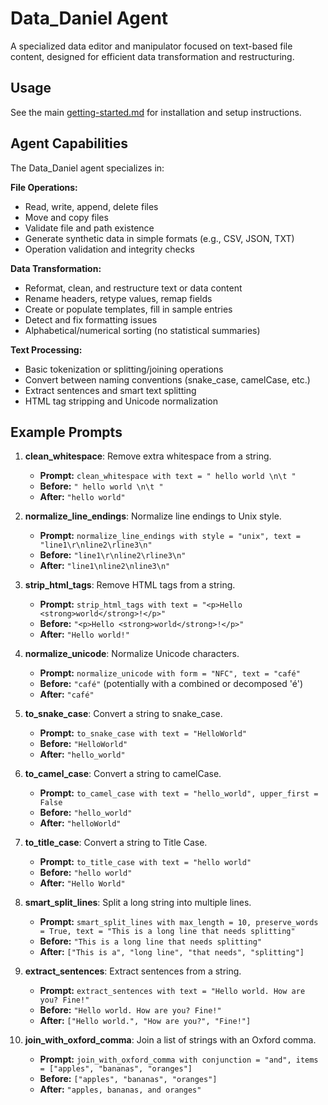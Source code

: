 # Data_Daniel Agent

A specialized data editor and manipulator focused on text-based file content, designed for efficient data transformation and restructuring.

## Usage

See the main [getting-started.md](../ADK-getting-started.md) for installation and setup instructions.

## Agent Capabilities

The Data_Daniel agent specializes in:

**File Operations:**
- Read, write, append, delete files
- Move and copy files
- Validate file and path existence
- Generate synthetic data in simple formats (e.g., CSV, JSON, TXT)
- Operation validation and integrity checks

**Data Transformation:**
- Reformat, clean, and restructure text or data content
- Rename headers, retype values, remap fields
- Create or populate templates, fill in sample entries
- Detect and fix formatting issues
- Alphabetical/numerical sorting (no statistical summaries)

**Text Processing:**
- Basic tokenization or splitting/joining operations
- Convert between naming conventions (snake_case, camelCase, etc.)
- Extract sentences and smart text splitting
- HTML tag stripping and Unicode normalization


## Example Prompts

1. **clean_whitespace**: Remove extra whitespace from a string.
   - **Prompt:** `clean_whitespace with text = " hello world \n\t "`
   - **Before:** `" hello world \n\t "`
   - **After:** `"hello world"`

2. **normalize_line_endings**: Normalize line endings to Unix style.
   - **Prompt:** `normalize_line_endings with style = "unix", text = "line1\r\nline2\rline3\n"`
   - **Before:** `"line1\r\nline2\rline3\n"`
   - **After:** `"line1\nline2\nline3\n"`

3. **strip_html_tags**: Remove HTML tags from a string.
   - **Prompt:** `strip_html_tags with text = "<p>Hello <strong>world</strong>!</p>"`
   - **Before:** `"<p>Hello <strong>world</strong>!</p>"`
   - **After:** `"Hello world!"`

4. **normalize_unicode**: Normalize Unicode characters.
   - **Prompt:** `normalize_unicode with form = "NFC", text = "café"`
   - **Before:** `"café"` (potentially with a combined or decomposed 'é')
   - **After:** `"café"`

5. **to_snake_case**: Convert a string to snake_case.
   - **Prompt:** `to_snake_case with text = "HelloWorld"`
   - **Before:** `"HelloWorld"`
   - **After:** `"hello_world"`

6. **to_camel_case**: Convert a string to camelCase.
   - **Prompt:** `to_camel_case with text = "hello_world", upper_first = False`
   - **Before:** `"hello_world"`
   - **After:** `"helloWorld"`

7. **to_title_case**: Convert a string to Title Case.
   - **Prompt:** `to_title_case with text = "hello world"`
   - **Before:** `"hello world"`
   - **After:** `"Hello World"`

8. **smart_split_lines**: Split a long string into multiple lines.
   - **Prompt:** `smart_split_lines with max_length = 10, preserve_words = True, text = "This is a long line that needs splitting"`
   - **Before:** `"This is a long line that needs splitting"`
   - **After:** `["This is a", "long line", "that needs", "splitting"]`

9. **extract_sentences**: Extract sentences from a string.
   - **Prompt:** `extract_sentences with text = "Hello world. How are you? Fine!"`
   - **Before:** `"Hello world. How are you? Fine!"`
   - **After:** `["Hello world.", "How are you?", "Fine!"]`

10. **join_with_oxford_comma**: Join a list of strings with an Oxford comma.
    - **Prompt:** `join_with_oxford_comma with conjunction = "and", items = ["apples", "bananas", "oranges"]`
    - **Before:** `["apples", "bananas", "oranges"]`
    - **After:** `"apples, bananas, and oranges"`
